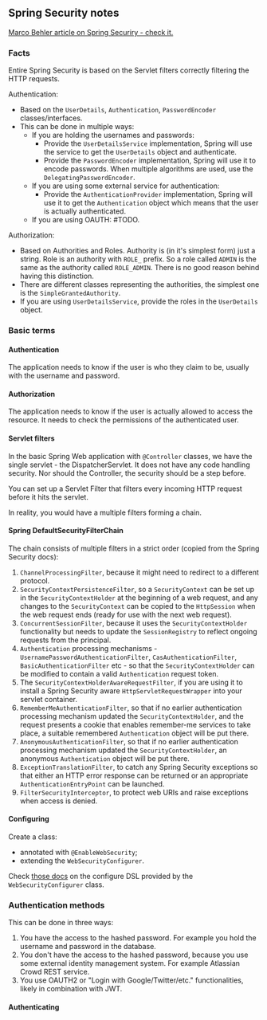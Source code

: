## Spring Security notes

[Marco Behler article on Spring Securiry - check it.](https://www.marcobehler.com/guides/spring-security)

### Facts

Entire Spring Security is based on the Servlet filters correctly filtering the HTTP requests.

Authentication:
* Based on the `UserDetails`, `Authentication`, `PasswordEncoder` classes/interfaces.
* This can be done in multiple ways:
  * If you are holding the usernames and passwords:
    * Provide the `UserDetailsService` implementation, Spring will use the service to get the `UserDetails` object and authenticate.
    * Provide the `PasswordEncoder` implementation, Spring will use it to encode passwords. When multiple algorithms are used, use the `DelegatingPasswordEncoder`.
  * If you are using some external service for authentication:
    * Provide the `AuthenticationProvider` implementation, Spring will use it to get the `Authentication` object which means that the user is actually authenticated.
  * If you are using OAUTH: #TODO.

Authorization:
* Based on Authorities and Roles. Authority is (in it's simplest form) just a string. Role is an authority with `ROLE_` prefix. So a role called `ADMIN` is the same as the authority called `ROLE_ADMIN`. There is no good reason behind having this distinction.
* There are different classes representing the authorities, the simplest one is the `SimpleGrantedAuthority`.
* If you are using `UserDetailsService`, provide the roles in the `UserDetails` object.
### Basic terms

#### Authentication

The application needs to know if the user is who they claim to be, usually with the username and password.

#### Authorization

The application needs to know if the user is actually allowed to access the resource. It needs to check the permissions of the authenticated user.

#### Servlet filters

In the basic Spring Web application with `@Controller` classes, we have the single servlet - the DispatcherServlet.
It does not have any code handling security. Nor should the Controller, the security should be a step before.

You can set up a Servlet Filter that filters every incoming HTTP request before it hits the servlet.

In reality, you would have a multiple filters forming a chain.

#### Spring DefaultSecurityFilterChain

The chain consists of multiple filters in a strict order (copied from the Spring Security docs):

1. `ChannelProcessingFilter`, because it might need to redirect to a different protocol. 
2. `SecurityContextPersistenceFilter`, so a `SecurityContext` can be set up in the `SecurityContextHolder` at the beginning of a web request, and any changes to the `SecurityContext` can be copied to the `HttpSession` when the web request ends (ready for use with the next web request). 
3. `ConcurrentSessionFilter`, because it uses the `SecurityContextHolder` functionality but needs to update the `SessionRegistry` to reflect ongoing requests from the principal.
4. `Authentication` processing mechanisms - `UsernamePasswordAuthenticationFilter`, `CasAuthenticationFilter`, `BasicAuthenticationFilter` etc - so that the `SecurityContextHolder` can be modified to contain a valid `Authentication` request token. 
5. The `SecurityContextHolderAwareRequestFilter`, if you are using it to install a Spring Security aware `HttpServletRequestWrapper` into your servlet container. 
6. `RememberMeAuthenticationFilter`, so that if no earlier authentication processing mechanism updated the `SecurityContextHolder`, and the request presents a cookie that enables remember-me services to take place, a suitable remembered `Authentication` object will be put there. 
7. `AnonymousAuthenticationFilter`, so that if no earlier authentication processing mechanism updated the `SecurityContextHolder`, an anonymous `Authentication` object will be put there.
8. `ExceptionTranslationFilter`, to catch any Spring Security exceptions so that either an HTTP error response can be returned or an appropriate `AuthenticationEntryPoint` can be launched. 
9. `FilterSecurityInterceptor`, to protect web URIs and raise exceptions when access is denied.

#### Configuring

Create a class:
* annotated with `@EnableWebSecurity`;
* extending the `WebSecurityConfigurer`.

Check [those docs](https://spring.io/blog/2019/11/21/spring-security-lambda-dsl) on the configure DSL provided by the `WebSecurityConfigurer` class.

### Authentication methods

This can be done in three ways:
1. You have the access to the hashed password. For example you hold the username and password in the database.
2. You don't have the access to the hashed password, because you use some external identity management system. For example Atlassian Crowd REST service.
3. You use OAUTH2 or "Login with Google/Twitter/etc." functionalities, likely in combination with JWT.

#### Authenticating